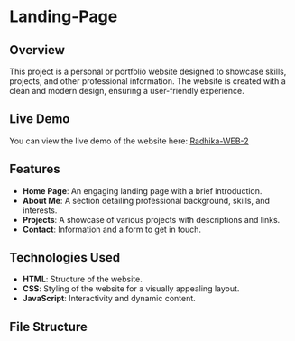 # Landing-Page

## Overview
This project is a personal or portfolio website designed to showcase skills, projects, and other professional information. The website is created with a clean and modern design, ensuring a user-friendly experience. 

## Live Demo
You can view the live demo of the website here: [Radhika-WEB-2]((https://radhikajindal13.github.io/Landing-Page/))

## Features
- **Home Page**: An engaging landing page with a brief introduction.
- **About Me**: A section detailing professional background, skills, and interests.
- **Projects**: A showcase of various projects with descriptions and links.
- **Contact**: Information and a form to get in touch.

## Technologies Used
- **HTML**: Structure of the website.
- **CSS**: Styling of the website for a visually appealing layout.
- **JavaScript**: Interactivity and dynamic content.

## File Structure
